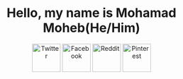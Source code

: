 <h1 align="center">Hello, my name is Mohamad Moheb(He/Him) </h1>
<p align="center">
<a href=https://www.instagram.com/m0edah0e><img align="center" src="https://i.ibb.co/CvjMDdh/twitter.png" alt="Twitter" height="64" width="64" /></a>
<a href=https://www.instagram.com/m0edah0e><img align="center" src="https://i.ibb.co/4d38zjm/face.png" alt="Facebook" height="64" width="64" /></a>
<a href=https://www.instagram.com/m0edah0e><img align="center" src="https://i.ibb.co/3sKfX6M/reddit.png" alt="Reddit" height="64" width="64" /></a>
<a href=https://www.instagram.com/m0edah0e><img align="center" src="https://i.ibb.co/t84WPhG/Pinterest.png" alt="Pinterest" height="64" width="64" /></a>
